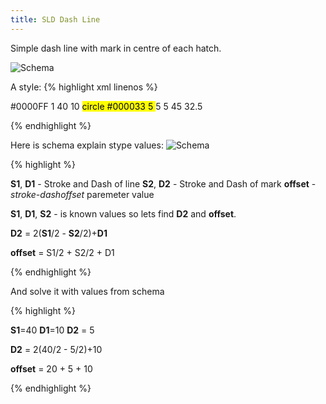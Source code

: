 ```yaml
---
title: SLD Dash Line
---
```

Simple dash line with mark in centre of each hatch.

![Schema](/blog/img/2018-07-28/2018-07-28-2.jpg "Schema")

A style:
{% highlight xml linenos %}

<FeatureTypeStyle>
 <Rule>
   <LineSymbolizer>
	 <Stroke>
	   <CssParameter name="stroke">#0000FF</CssParameter>
	   <CssParameter name="stroke-width">1</CssParameter>
	   <CssParameter name="stroke-dasharray">40 10</CssParameter>
	 </Stroke>
   </LineSymbolizer>
   <LineSymbolizer>
	 <Stroke>
	   <GraphicStroke>
		 <Graphic>
		   <Mark>
			 <WellKnownName>circle</WellKnownName>
			 <Stroke>
			   <CssParameter name="stroke">#000033</CssParameter>
			   <CssParameter name="stroke-width">5</CssParameter>
			 </Stroke>
		   </Mark>
		   <Size>5</Size>
		 </Graphic>
	   </GraphicStroke>
	   <CssParameter name="stroke-dasharray">5 45</CssParameter>
	   <CssParameter name="stroke-dashoffset">32.5</CssParameter>
	 </Stroke>
   </LineSymbolizer>
 </Rule>
</FeatureTypeStyle>

{% endhighlight %}

Here is schema explain stype values:
![Schema](/blog/img/2018-07-28/2018-07-28-1.jpg "Schema")

{% highlight %}

__S1__, __D1__ - Stroke and Dash of line
__S2__, __D2__ - Stroke and Dash of mark
__offset__ - _stroke-dashoffset_ paremeter value

__S1__, __D1__, __S2__ - is known values so lets find __D2__ and __offset__.

__D2__ = 2(__S1__/2 - __S2__/2)+__D1__

__offset__ = S1/2 + S2/2 + D1

{% endhighlight %}

And solve it with values from schema

{% highlight %}

__S1__=40
__D1__=10
__D2__ = 5

__D2__ = 2(40/2 - 5/2)+10

__offset__ = 20 + 5 + 10

{% endhighlight %}